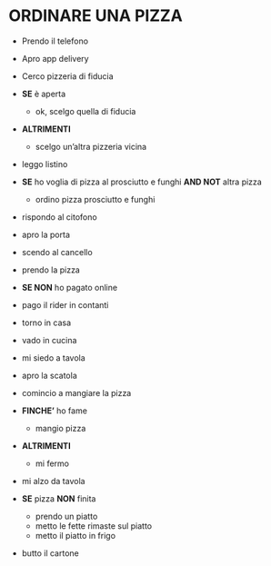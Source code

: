 # ORDINARE UNA PIZZA

- Prendo il telefono
- Apro app delivery
- Cerco pizzeria di fiducia

- **SE** è aperta
	- ok, scelgo quella di fiducia
- **ALTRIMENTI**
	- scelgo un’altra pizzeria vicina

- leggo listino

- **SE** ho voglia di pizza al prosciutto e funghi **AND NOT** altra pizza
    - ordino pizza prosciutto e funghi

- rispondo al citofono
- apro la porta
- scendo al cancello
- prendo la pizza

- **SE NON** ho pagato online
- pago il rider in contanti


- torno in casa
- vado in cucina
- mi siedo a tavola
- apro la scatola
- comincio a mangiare la pizza

- **FINCHE’** ho fame
    - mangio pizza
- **ALTRIMENTI**
    - mi fermo

- mi alzo da tavola

- **SE** pizza **NON** finita
    - prendo un piatto
    - metto le fette rimaste sul piatto
    - metto il piatto in frigo

- butto il cartone


			
